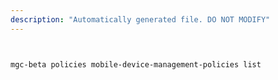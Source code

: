 ```yaml
---
description: "Automatically generated file. DO NOT MODIFY"
---
```


```bash


mgc-beta policies mobile-device-management-policies list

```